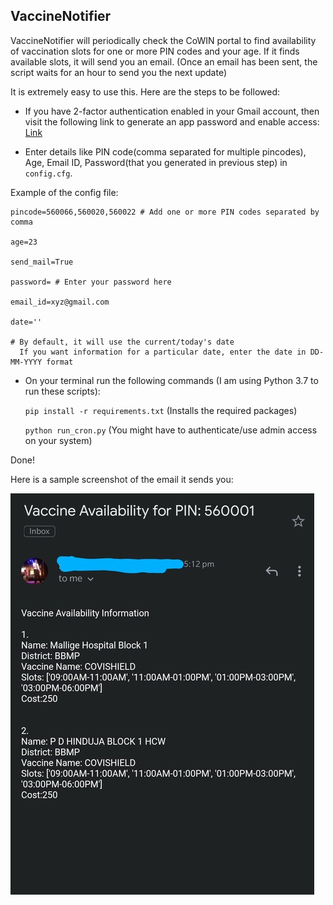 ## VaccineNotifier

VaccineNotifier will periodically check the CoWIN portal to find availability of vaccination slots for one or more PIN codes and your age. If it finds available slots, it will send you an email. (Once an email has been sent, the script waits for an hour to send you the next update)

It is extremely easy to use this. Here are the steps to be followed:

* If you have 2-factor authentication enabled in your Gmail account, then visit the following link to generate an app password and enable access:
  [Link](https://support.google.com/accounts/answer/185833?p=InvalidSecondFactor&visit_id=637554658548216477-2576856839&rd=1)

* Enter details like PIN code(comma separated for multiple pincodes), Age, Email ID, Password(that you generated in previous step) in `config.cfg`.


Example of the config file:

   ```
   pincode=560066,560020,560022 # Add one or more PIN codes separated by comma
    
   age=23
    
   send_mail=True
    
   password= # Enter your password here
    
   email_id=xyz@gmail.com
    
   date='' 
   
   # By default, it will use the current/today's date
     If you want information for a particular date, enter the date in DD-MM-YYYY format
   ```

* On your terminal run the following commands (I am using Python 3.7 to run these scripts):

  `pip install -r requirements.txt` (Installs the required packages)

  `python run_cron.py` (You might have to authenticate/use admin access on your system)
  
Done!

Here is a sample screenshot of the email it sends you:

![Screenshot](https://github.com/prash29/VaccineNotifier/blob/main/screenshot.jpg)
